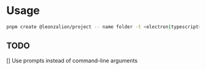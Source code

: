 # Usage

```zsh
pnpm create @leonzalion/project -- name folder -t <electron|typescript>
```

## TODO

[] Use prompts instead of command-line arguments
